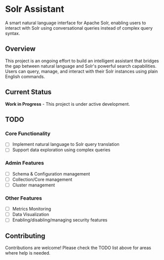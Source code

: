 # Solr Assistant

A smart natural language interface for Apache Solr, enabling users to interact with Solr using conversational queries instead of complex query syntax.

## Overview

This project is an ongoing effort to build an intelligent assistant that bridges the gap between natural language and Solr's powerful search capabilities. Users can query, manage, and interact with their Solr instances using plain English commands.

## Current Status

**Work in Progress** - This project is under active development.

## TODO

### Core Functionality
- [ ] Implement natural language to Solr query translation
- [ ] Support data exploration using complex queries

### Admin Features
- [ ] Schema & Configuration management
- [ ] Collection/Core management
- [ ] Cluster management

### Other Features
- [ ] Metrics Monitoring
- [ ] Data Visualization
- [ ] Enabling/disabling/managing security features

## Contributing

Contributions are welcome! Please check the TODO list above for areas where help is needed.
